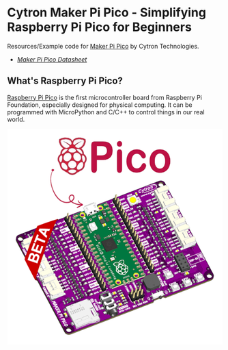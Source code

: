 # Cytron Maker Pi Pico - Simplifying Raspberry Pi Pico for Beginners
Resources/Example code for [Maker Pi Pico](https://www.cytron.io/p-maker-pi-pico) by Cytron Technologies.
- [*Maker Pi Pico Datasheet*](https://docs.google.com/document/d/1JoHsZk5IipQPCLXWbZYpDKjGlnkyACOJ1taUrKVsRg8/edit?usp=sharing)


## What's Raspberry Pi Pico?
[Raspberry Pi Pico](https://www.raspberrypi.org/documentation/pico/getting-started/) is the first microcontroller board from Raspberry Pi Foundation, especially designed for physical computing. It can be programmed with MicroPython and C/C++ to control things in our real world.

![Image of Maker Pi Pico](https://github.com/CytronTechnologies/MAKER-PI-PICO/blob/main/icon.png)
